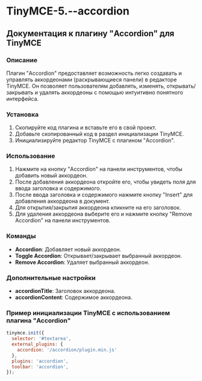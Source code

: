 # TinyMCE-5.--accordion
## Документация к плагину "Accordion" для TinyMCE

### Описание

Плагин "Accordion" предоставляет возможность легко создавать и управлять аккордеонами (раскрывающиеся панели) в редакторе TinyMCE. Он позволяет пользователям добавлять, изменять, открывать/закрывать и удалять аккордеоны с помощью интуитивно понятного интерфейса.

### Установка

1. Скопируйте код плагина и вставьте его в свой проект.
2. Добавьте скопированный код в раздел инициализации TinyMCE.
3. Инициализируйте редактор TinyMCE с плагином "Accordion".

### Использование

1. Нажмите на кнопку "Accordion" на панели инструментов, чтобы добавить новый аккордеон.
2. После добавления аккордеона откройте его, чтобы увидеть поля для ввода заголовка и содержимого.
3. После ввода заголовка и содержимого нажмите кнопку "Insert" для добавления аккордеона в документ.
4. Для открытия/закрытия аккордеона кликните на его заголовок.
5. Для удаления аккордеона выберите его и нажмите кнопку "Remove Accordion" на панели инструментов.

### Команды

- **Accordion**: Добавляет новый аккордеон.
- **Toggle Accordion**: Открывает/закрывает выбранный аккордеон.
- **Remove Accordion**: Удаляет выбранный аккордеон.

### Дополнительные настройки

- **accordionTitle**: Заголовок аккордеона.
- **accordionContent**: Содержимое аккордеона.

### Пример инициализации TinyMCE с использованием плагина "Accordion"

```javascript
tinymce.init({
  selector: '#textarea',
  external_plugins: {
    accordion: '/accordion/plugin.min.js'
  },
  plugins: 'accordion',
  toolbar: 'accordion',
});
```


